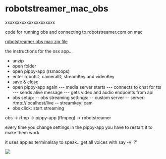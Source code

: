 # robotstreamer_mac_obs
xxxxxxxxxxxxxxxxxxxxx

code for running obs and connecting to robotstreamer.com on mac

[robotstreamer obs mac zip file](https://drive.google.com/file/d/1ibobaPBQFIvx5Q9_fz295ZW9K9Ua-_qk/view?usp=sharing)

the instructions for the osx app...
- unzip
- open folder
- open pippy-app (rsmacops)
- enter robotID, cameraID, streamKey and videoKey
- save & close
- open pippy-app again 
--- media server starts
--- connects to chat for tts
--- sends alive message
--- gets video and audio endpoints from api
- obs setup:
-- obs streaming settings:
-- custom server
-- server: rtmp://localhost/live
-- streamkey: cam
- obs click: start streaming

obs ->  rtmp -> pippy-app (ffmpeg) ->  robotstreamer

every time you change settings in the pippy-app you have to restart it to make them work

it uses apples terminalsay to speak.. get all voices with say -v '?'






![](https://raw.githubusercontent.com/robotstreamer/robotstreamer_mac_obs/master/obs.png)
